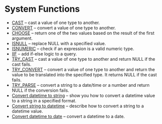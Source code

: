 # System Functions



* [CAST](https://www.sqlservertutorial.net/sql-server-system-functions/sql-server-cast-function/) – cast a value of one type to another.
* [CONVERT](https://www.sqlservertutorial.net/sql-server-system-functions/sql-server-convert-function/) – convert a value of one type to another.
* [CHOOSE](https://www.sqlservertutorial.net/sql-server-system-functions/sql-server-choose-function/) – return one of the two values based on the result of the first argument.
* [ISNULL](https://www.sqlservertutorial.net/sql-server-system-functions/sql-server-isnull-function/) – replace NULL with a specified value.
* [ISNUMERIC](https://www.sqlservertutorial.net/sql-server-system-functions/sql-server-isnumeric-function/) – check if an expression is a valid numeric type.
* [IIF](https://www.sqlservertutorial.net/sql-server-system-functions/sql-server-iif-function/) – add if-else logic to a query.
* [TRY_CAST](https://www.sqlservertutorial.net/sql-server-system-functions/sql-server-try_cast-function/) – cast a value of one type to another and return NULL if the cast fails.
* [TRY_CONVERT](https://www.sqlservertutorial.net/sql-server-system-functions/sql-server-try_convert-function/) – convert a value of one type to another and return the value to be translated into the specified type. It returns NULL if the cast fails.
* [TRY_PARSE](https://www.sqlservertutorial.net/sql-server-system-functions/sql-server-try_parse-function/) – convert a string to a date/time or a number and return NULL if the conversion fails.
* [Convert datetime to string](https://www.sqlservertutorial.net/sql-server-system-functions/convert-datetime-to-string/) – show you how to convert a datetime value to a string in a specified format.
* [Convert string to datetime](https://www.sqlservertutorial.net/sql-server-system-functions/convert-string-to-datetime/) – describe how to convert a string to a datetime value.
* [Convert datetime to date](https://www.sqlservertutorial.net/sql-server-system-functions/convert-datetime-to-date/) – convert a datetime to a date.
